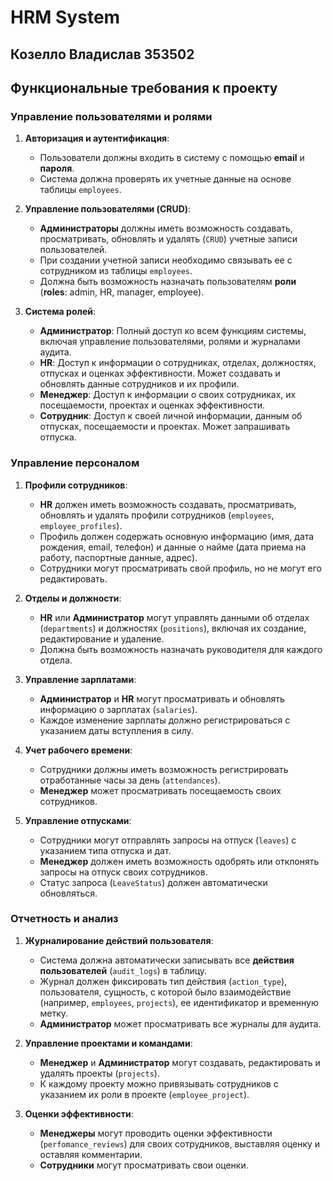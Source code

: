 # HRM System
## Козелло Владислав 353502
## Функциональные требования к проекту
### Управление пользователями и ролями

1. **Авторизация и аутентификация**: 
	- Пользователи должны входить в систему с помощью **email** и **пароля**.
	- Система должна проверять их учетные данные на основе таблицы `employees`.
	
2. **Управление пользователями (CRUD)**:
	- **Администраторы** должны иметь возможность создавать, просматривать, обновлять и удалять (`CRUD`) учетные записи пользователей.
	- При создании учетной записи необходимо связывать ее с сотрудником из таблицы `employees`.
	- Должна быть возможность назначать пользователям **роли** (**roles**: admin, HR, manager, employee).
	
3. **Система ролей**:
    - **Администратор**: Полный доступ ко всем функциям системы, включая управление пользователями, ролями и журналами аудита.
    - **HR**: Доступ к информации о сотрудниках, отделах, должностях, отпусках и оценках эффективности. Может создавать и обновлять данные сотрудников и их профили.
    - **Менеджер**: Доступ к информации о своих сотрудниках, их посещаемости, проектах и оценках эффективности.
    - **Сотрудник**: Доступ к своей личной информации, данным об отпусках, посещаемости и проектах. Может запрашивать отпуска.

###  Управление персоналом

1. **Профили сотрудников**:
    - **HR** должен иметь возможность создавать, просматривать, обновлять и удалять профили сотрудников (`employees`, `employee_profiles`).
    - Профиль должен содержать основную информацию (имя, дата рождения, email, телефон) и данные о найме (дата приема на работу, паспортные данные, адрес).
    - Сотрудники могут просматривать свой профиль, но не могут его редактировать.
    
2. **Отделы и должности**:
    - **HR** или **Администратор** могут управлять данными об отделах (`departments`) и должностях (`positions`), включая их создание, редактирование и удаление.
    - Должна быть возможность назначать руководителя для каждого отдела.
    
3. **Управление зарплатами**:
    - **Администратор** и **HR** могут просматривать и обновлять информацию о зарплатах (`salaries`).
    - Каждое изменение зарплаты должно регистрироваться с указанием даты вступления в силу.
    
4. **Учет рабочего времени**:
    - Сотрудники должны иметь возможность регистрировать отработанные часы за день (`attendances`).
    - **Менеджер** может просматривать посещаемость своих сотрудников.
    
5. **Управление отпусками**:
    - Сотрудники могут отправлять запросы на отпуск (`leaves`) с указанием типа отпуска и дат.
    - **Менеджер** должен иметь возможность одобрять или отклонять запросы на отпуск своих сотрудников.
    - Статус запроса (`LeaveStatus`) должен автоматически обновляться.

### Отчетность и анализ

1. **Журналирование действий пользователя**:
    - Система должна автоматически записывать все **действия пользователей** (`audit_logs`) в таблицу.
    - Журнал должен фиксировать тип действия (`action_type`), пользователя, сущность, с которой было взаимодействие (например, `employees`, `projects`), ее идентификатор и временную метку.
    - **Администратор** может просматривать все журналы для аудита.
    
2. **Управление проектами и командами**:
    - **Менеджер** и **Администратор** могут создавать, редактировать и удалять проекты (`projects`).
    - К каждому проекту можно привязывать сотрудников с указанием их роли в проекте (`employee_project`).
    
3. **Оценки эффективности**:
    - **Менеджеры** могут проводить оценки эффективности (`perfomance_reviews`) для своих сотрудников, выставляя оценку и оставляя комментарии.
    - **Сотрудники** могут просматривать свои оценки.